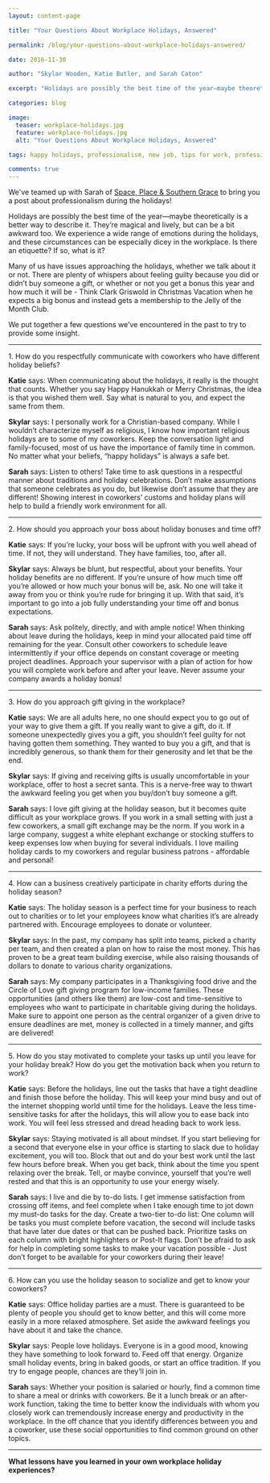 ```yaml
---
layout: content-page

title: "Your Questions About Workplace Holidays, Answered"

permalink: /blog/your-questions-about-workplace-holidays-answered/

date: 2016-11-30

author: "Skylar Wooden, Katie Butler, and Sarah Caton"

excerpt: "Holidays are possibly the best time of the year—maybe theoretically is a better way to describe it. They’re magical and lively, but can be a bit awkward too."

categories: blog

image:
  teaser: workplace-holidays.jpg
  feature: workplace-holidays.jpg
  alt: "Your Questions About Workplace Holidays, Answered"

tags: happy holidays, professionalism, new job, tips for work, professional, holiday etiquette, workplace, coworkers, team building

comments: true
---
```


We've teamed up with Sarah of [Space, Place & Southern Grace](http://www.spaceplaceandsoutherngrace.com) to bring you a post about professionalism during the holidays!


Holidays are possibly the best time of the year—maybe theoretically is a better way to describe it. They’re magical and lively, but can be a bit awkward too. We experience a wide range of emotions during the holidays, and these circumstances can be especially dicey in the workplace. Is there an etiquette? If so, what is it? 


Many of us have issues approaching the holidays, whether we talk about it or not. There are plenty of whispers about feeling guilty because you did or didn’t buy someone a gift, or whether or not you get a bonus this year and how much it will be  - Think Clark Griswold in Christmas Vacation when he expects a big bonus and instead gets a membership to the Jelly of the Month Club. 


We put together a few questions we’ve encountered in the past to try to provide some insight. 

<hr class="secondary">

<p>1. How do you respectfully communicate with coworkers who have different holiday beliefs?</p>

<b>Katie</b> says:  When communicating about the holidays, it really is the thought that counts. Whether you say Happy Hanukkah or Merry Christmas, the idea is that you wished them well. Say what is natural to you, and expect the same from them.

<b>Skylar</b> says: I personally work for a Christian-based company. While I wouldn’t characterize myself as religious, I know how important religious holidays are to some of my coworkers. Keep the conversation light and family-focused, most of us have the importance of family time in common. No matter what your beliefs, “happy holidays” is always a safe bet.

<b>Sarah</b> says: Listen to others! Take time to ask questions in a respectful manner about traditions and holiday celebrations. Don’t make assumptions that someone celebrates as you do, but likewise don’t assume that they are different! Showing interest in coworkers’ customs and holiday plans will help to build a friendly work environment for all.

<hr class="secondary">

<p>2. How should you approach your boss about holiday bonuses and time off?</p>


<b>Katie</b> says: If you’re lucky, your boss will be upfront with you well ahead of time. If not, they will understand. They have families, too, after all. 

<b>Skylar</b> says: Always be blunt, but respectful, about your benefits. Your holiday benefits are no different. If you’re unsure of how much time off you’re allowed or how much your bonus will be, ask. No one will take it away from you or think you’re rude for bringing it up. With that said, it’s important to go into a job fully understanding your time off and bonus expectations. 

<b>Sarah</b> says: Ask politely, directly, and with ample notice! When thinking about leave during the holidays, keep in mind your allocated paid time off remaining for the year. Consult other coworkers to schedule leave intermittently if your office depends on constant coverage or meeting project deadlines. Approach your supervisor with a plan of action for how you will complete work before and after your leave. Never assume your company awards a holiday bonus!

<hr class="secondary">

<p>3. How do you approach gift giving in the workplace?</p>

<b>Katie</b> says: We are all adults here, no one should expect you to go out of your way to give them a gift. If you really want to give a gift, do it. If someone unexpectedly gives you a gift, you shouldn’t feel guilty for not having gotten them something. They wanted to buy you a gift, and that is incredibly generous, so thank them for their generosity and let that be the end.

<b>Skylar</b> says: If giving and receiving gifts is usually uncomfortable in your workplace, offer to host a secret santa. This is a nerve-free way to thwart the awkward feeling you get when you buy/don’t buy someone a gift. 

<b>Sarah</b> says: I love gift giving at the holiday season, but it becomes quite difficult as your workplace grows. If you work in a small setting with just a few coworkers, a small gift exchange may be the norm. If you work in a large company, suggest a white elephant exchange or stocking stuffers to keep expenses low when buying for several individuals. I love mailing holiday cards to my coworkers and regular business patrons - affordable and personal!

<hr class="secondary">

<p>4. How can a business creatively participate in charity efforts during the holiday season?</p>


<b>Katie</b> says: The holiday season is a perfect time for your business to reach out to charities or to let your employees know what charities it’s are already partnered with. Encourage employees to donate or volunteer.

<b>Skylar</b> says: In the past, my company has split into teams, picked a charity per team, and then created a plan on how to raise the most money. This has proven to be a great team building exercise, while also raising thousands of dollars to donate to various charity organizations. 

<b>Sarah</b> says: My company participates in a Thanksgiving food drive and the Circle of Love gift giving program for low-income families. These opportunities (and others like them) are low-cost and time-sensitive to employees who want to participate in charitable giving during the holidays. Make sure to appoint one person as the central organizer of a given drive to ensure deadlines are met, money is collected in a timely manner, and gifts are delivered!

<hr class="secondary">

<p>5. How do you stay motivated to complete your tasks up until you leave for your holiday break? How do you get the motivation back when you return to work?</p>


<b>Katie</b> says: Before the holidays, line out the tasks that have a tight deadline and finish those before the holiday. This will keep your mind busy and out of the internet shopping world until time for the holidays. Leave the less time-sensitive tasks for after the holidays, this will allow you to ease back into work. You will feel less stressed and dread heading back to work less.

<b>Skylar</b> says: Staying motivated is all about mindset. If you start believing for a second that everyone else in your office is starting to slack due to holiday excitement, you will too. Block that out and do your best work until the last few hours before break. When you get back, think about the time you spent relaxing over the break. Tell, or maybe convince, yourself that you’re well rested and that this is an opportunity to use your energy wisely.

<b>Sarah</b> says: I live and die by to-do lists. I get immense satisfaction from crossing off items, and feel complete when I take enough time to jot down my must-do tasks for the day. Create a two-tier to-do list: One column will be tasks you must complete before vacation, the second will include tasks that have later due dates or that can be pushed back. Prioritize tasks on each column with bright highlighters or Post-It flags. Don’t be afraid to ask for help in completing some tasks to make your vacation possible - Just don’t forget to be available for your coworkers during their leave!

<hr class="secondary">

<p>6. How can you use the holiday season to socialize and get to know your coworkers?</p>

<b>Katie</b> says: Office holiday parties are a must. There is guaranteed to be plenty of people you should get to know better, and this will come more easily in a more relaxed atmosphere. Set aside the awkward feelings you have about it and take the chance. 

<b>Skylar</b> says: People love holidays. Everyone is in a good mood, knowing they have something to look forward to. Feed off that energy. Organize small holiday events, bring in baked goods, or start an office tradition. If you try to engage people, chances are they’ll join in. 

<b>Sarah</b> says: Whether your position is salaried or hourly, find a common time to share a meal or drinks with coworkers. Be it a lunch break or an after-work function, taking the time to better know the individuals with whom you closely work can tremendously increase energy and productivity in the workplace. In the off chance that you identify differences between you and a coworker, use these social opportunities to find common ground on other topics.

<hr class="secondary">

<b>What lessons have you learned in your own workplace holiday experiences?</b>